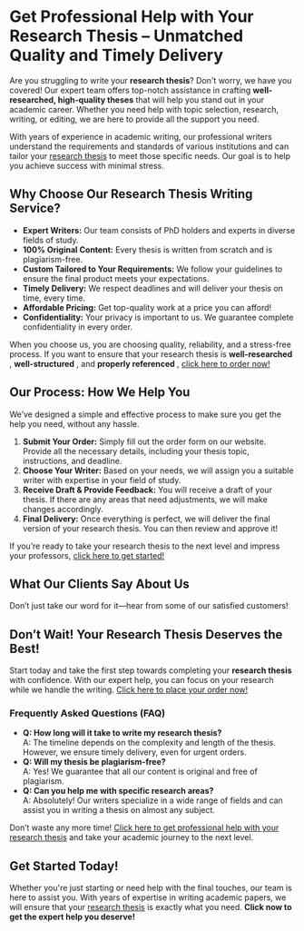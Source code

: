 # Get Professional Help with Your Research Thesis – Unmatched Quality and Timely Delivery

Are you struggling to write your **research thesis**? Don't worry, we have you covered! Our expert team offers top-notch assistance in crafting **well-researched, high-quality theses** that will help you stand out in your academic career. Whether you need help with topic selection, research, writing, or editing, we are here to provide all the support you need.

With years of experience in academic writing, our professional writers understand the requirements and standards of various institutions and can tailor your [research thesis](https://tinyurl.com/topessay?keyword=reseach+thesis) to meet those specific needs. Our goal is to help you achieve success with minimal stress.

## Why Choose Our Research Thesis Writing Service?

- **Expert Writers:** Our team consists of PhD holders and experts in diverse fields of study.
- **100% Original Content:** Every thesis is written from scratch and is plagiarism-free.
- **Custom Tailored to Your Requirements:** We follow your guidelines to ensure the final product meets your expectations.
- **Timely Delivery:** We respect deadlines and will deliver your thesis on time, every time.
- **Affordable Pricing:** Get top-quality work at a price you can afford!
- **Confidentiality:** Your privacy is important to us. We guarantee complete confidentiality in every order.

When you choose us, you are choosing quality, reliability, and a stress-free process. If you want to ensure that your research thesis is **well-researched** , **well-structured** , and **properly referenced** , [click here to order now!](https://tinyurl.com/topessay?keyword=reseach+thesis)

## Our Process: How We Help You

We’ve designed a simple and effective process to make sure you get the help you need, without any hassle.

1. **Submit Your Order:** Simply fill out the order form on our website. Provide all the necessary details, including your thesis topic, instructions, and deadline.
2. **Choose Your Writer:** Based on your needs, we will assign you a suitable writer with expertise in your field of study.
3. **Receive Draft & Provide Feedback:** You will receive a draft of your thesis. If there are any areas that need adjustments, we will make changes accordingly.
4. **Final Delivery:** Once everything is perfect, we will deliver the final version of your research thesis. You can then review and approve it!

If you’re ready to take your research thesis to the next level and impress your professors, [click here to get started!](https://tinyurl.com/topessay?keyword=reseach+thesis)

## What Our Clients Say About Us

Don’t just take our word for it—hear from some of our satisfied customers!

## Don’t Wait! Your Research Thesis Deserves the Best!

Start today and take the first step towards completing your **research thesis** with confidence. With our expert help, you can focus on your research while we handle the writing. [Click here to place your order now!](https://tinyurl.com/topessay?keyword=reseach+thesis)

### Frequently Asked Questions (FAQ)

- **Q: How long will it take to write my research thesis?**  
 A: The timeline depends on the complexity and length of the thesis. However, we ensure timely delivery, even for urgent orders.
- **Q: Will my thesis be plagiarism-free?**  
 A: Yes! We guarantee that all our content is original and free of plagiarism.
- **Q: Can you help me with specific research areas?**  
 A: Absolutely! Our writers specialize in a wide range of fields and can assist you in writing a thesis on almost any subject.

Don’t waste any more time! [Click here to get professional help with your research thesis](https://tinyurl.com/topessay?keyword=reseach+thesis) and take your academic journey to the next level.

## Get Started Today!

Whether you're just starting or need help with the final touches, our team is here to assist you. With years of expertise in writing academic papers, we will ensure that your [research thesis](https://tinyurl.com/topessay?keyword=reseach+thesis) is exactly what you need. **Click now to get the expert help you deserve!**
